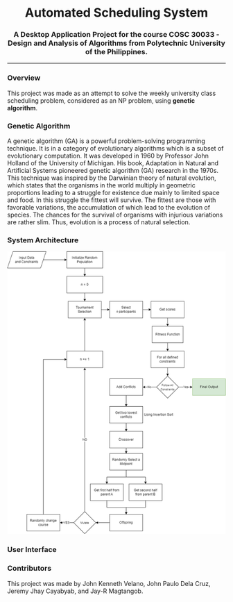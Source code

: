 <h1 align='center'><b>Automated Scheduling System</b></h1>
<h3 align='center'>A Desktop Application Project for the course COSC 30033 - Design and Analysis of Algorithms from Polytechnic University of the Philippines.</h3>

<hr>

### Overview

This project was made as an attempt to solve the weekly university class scheduling problem, considered as an NP problem, using __genetic algorithm__.


### Genetic Algorithm

A genetic algorithm (GA) is a powerful problem-solving programming technique. It is in a category of evolutionary algorithms which is a subset of evolutionary computation. It was developed in 1960 by Professor John Holland of the University of Michigan. His book, Adaptation in Natural and Artificial Systems pioneered genetic algorithm (GA) research in the 1970s. This technique was inspired by the Darwinian theory of natural evolution, which states that the organisms in the world multiply in geometric proportions leading to a struggle for existence due mainly to limited space and food. In this struggle the fittest will survive. The fittest are those with favorable variations, the accumulation of which lead to the evolution of species. The chances for the survival of organisms with injurious variations are rather slim. Thus, evolution is a process of natural selection.

### System Architecture

![System Architecture](assets\img\system-architecture.png)

### User Interface



### Contributors

This project was made by John Kenneth Velano, John Paulo Dela Cruz, Jeremy Jhay Cayabyab, and Jay-R Magtangob.